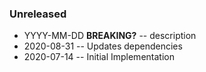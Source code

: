 ### Unreleased

- YYYY-MM-DD **BREAKING?** -- description
- 2020-08-31 -- Updates dependencies
- 2020-07-14 -- Initial Implementation
